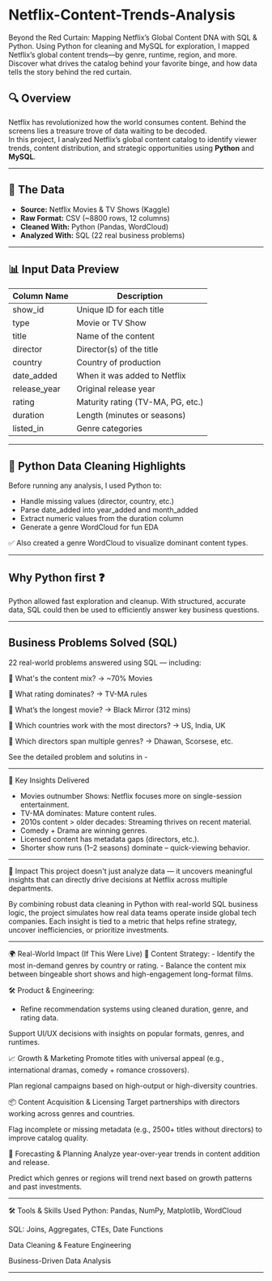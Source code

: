 # Netflix-Content-Trends-Analysis
Beyond the Red Curtain: Mapping Netflix’s Global Content DNA with SQL &amp; Python. Using Python for cleaning and MySQL for exploration, I mapped Netflix’s global content trends—by genre, runtime, region, and more. Discover what drives the catalog behind your favorite binge, and how data tells the story behind the red curtain.


## 🔍 Overview
Netflix has revolutionized how the world consumes content. Behind the screens lies a treasure trove of data waiting to be decoded.  
In this project, I analyzed Netflix’s global content catalog to identify viewer trends, content distribution, and strategic opportunities using **Python** and **MySQL**.

---

## 📁 The Data
- **Source:** Netflix Movies & TV Shows (Kaggle)
- **Raw Format:** CSV (~8800 rows, 12 columns)
- **Cleaned With:** Python (Pandas, WordCloud)
- **Analyzed With:** SQL (22 real business problems)

---

## 📊 Input Data Preview

| Column Name   | Description                                  |
|---------------|----------------------------------------------|
| show_id       | Unique ID for each title                     |
| type          | Movie or TV Show                             |
| title         | Name of the content                          |
| director      | Director(s) of the title                     |
| country       | Country of production                        |
| date_added    | When it was added to Netflix                 |
| release_year  | Original release year                        |
| rating        | Maturity rating (TV-MA, PG, etc.)            |
| duration      | Length (minutes or seasons)                  |
| listed_in     | Genre categories                             |

---

## 🧼 Python Data Cleaning Highlights

Before running any analysis, I used Python to:
- Handle missing values (director, country, etc.)
- Parse date_added into year_added and month_added
- Extract numeric values from the duration column
- Generate a genre WordCloud for fun EDA
  
✅ Also created a genre WordCloud to visualize dominant content types.

---

## Why Python first ❓ 
Python allowed fast exploration and cleanup. With structured, accurate data, SQL could then be used to efficiently answer key business questions.

---

## Business Problems Solved (SQL)

22 real-world problems answered using SQL — including:

🎯 What's the content mix? → ~70% Movies

🎯 What rating dominates? → TV-MA rules

🎯 What’s the longest movie? → Black Mirror (312 mins)

🎯 Which countries work with the most directors? → US, India, UK

🎯 Which directors span multiple genres? → Dhawan, Scorsese, etc.

See the detailed problem and solutins in - 

---

📌 Key Insights Delivered
- Movies outnumber Shows: Netflix focuses more on single-session entertainment.
- TV-MA dominates: Mature content rules.
- 2010s content > older decades: Streaming thrives on recent material.
- Comedy + Drama are winning genres.
- Licensed content has metadata gaps (directors, etc.).
- Shorter show runs (1–2 seasons) dominate – quick-viewing behavior.

---

🌟 Impact
This project doesn't just analyze data — it uncovers meaningful insights that can directly drive decisions at Netflix across multiple departments.

By combining robust data cleaning in Python with real-world SQL business logic, the project simulates how real data teams operate inside global tech companies. Each insight is tied to a metric that helps refine strategy, uncover inefficiencies, or prioritize investments.

---

🌍 Real-World Impact (If This Were Live)
🎯 Content Strategy:
     - Identify the most in-demand genres by country or rating.
     - Balance the content mix between bingeable short shows and high-engagement long-format films.

🛠️ Product & Engineering:
- Refine recommendation systems using cleaned duration, genre, and rating data.

Support UI/UX decisions with insights on popular formats, genres, and runtimes.

📈 Growth & Marketing
Promote titles with universal appeal (e.g., international dramas, comedy + romance crossovers).

Plan regional campaigns based on high-output or high-diversity countries.

📦 Content Acquisition & Licensing
Target partnerships with directors working across genres and countries.

Flag incomplete or missing metadata (e.g., 2500+ titles without directors) to improve catalog quality.

🔮 Forecasting & Planning
Analyze year-over-year trends in content addition and release.

Predict which genres or regions will trend next based on growth patterns and past investments.

---

🛠️ Tools & Skills Used
Python: Pandas, NumPy, Matplotlib, WordCloud

SQL: Joins, Aggregates, CTEs, Date Functions

Data Cleaning & Feature Engineering

Business-Driven Data Analysis

---










